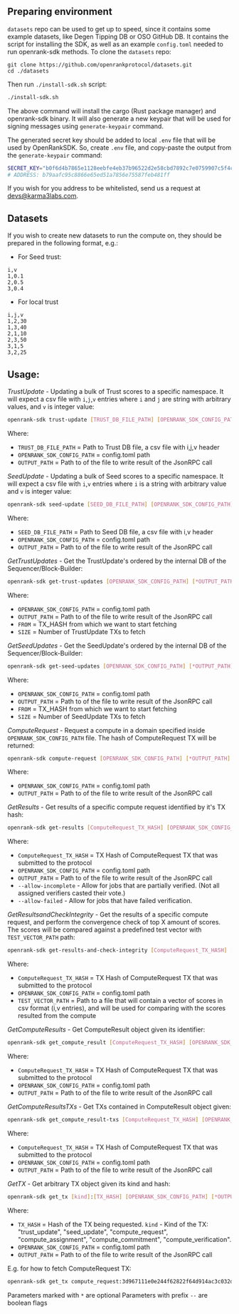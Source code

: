 ## Preparing environment
`datasets` repo can be used to get up to speed, since it contains some example datasets, like Degen Tipping DB or OSO GitHub DB.
It contains the script for installing the SDK, as well as an example `config.toml` needed to run openrank-sdk methods.
To clone the `datasets` repo:
```
git clone https://github.com/openrankprotocol/datasets.git
cd ./datasets
```
Then run `./install-sdk.sh` script:
```bash
./install-sdk.sh
```
The above command will install the cargo (Rust package manager) and openrank-sdk binary.
It will also generate a new keypair that will be used for signing messages using `generate-keypair` command.

The generated secret key should be added to local `.env` file that will be used by OpenRankSDK. So, create `.env` file,
and copy-paste the output from the `generate-keypair` command:
```bash
SECRET_KEY="b0f6d4b7865e1128eebfe4eb37b96522d2e58cbd7892c7e0759907c5f4c6ede4"
# ADDRESS: b79aafc95c8866e65ed51a7856e75587feb481ff
```
If you wish for you address to be whitelisted, send us a request at devs@karma3labs.com.

## Datasets
If you wish to create new datasets to run the compute on, they should be prepared in the following format, e.g.:
- For Seed trust:
```csv
i,v
1,0.1
2,0.5
3,0.4
```
- For local trust
```csv
i,j,v
1,2,30
1,3,40
2,1,10
2,3,50
3,1,5
3,2,25
```

## Usage:
*TrustUpdate* - Updating a bulk of Trust scores to a specific namespace. It will expect a csv file with `i`,`j`,`v` entries where `i` and `j` are string with arbitrary values, and `v` is integer value:
```sh
openrank-sdk trust-update [TRUST_DB_FILE_PATH] [OPENRANK_SDK_CONFIG_PATH] [*OUTPUT_PATH]
```
Where:
- `TRUST_DB_FILE_PATH` = Path to Trust DB file, a csv file with i,j,v header
- `OPENRANK_SDK_CONFIG_PATH` = config.toml path
- `OUTPUT_PATH` = Path to of the file to write result of the JsonRPC call

*SeedUpdate* - Updating a bulk of Seed scores to a specific namespace. It will expect a csv file with `i`,`v` entries where `i` is a string with arbitrary value and `v` is integer value:
```sh
openrank-sdk seed-update [SEED_DB_FILE_PATH] [OPENRANK_SDK_CONFIG_PATH] [*OUTPUT_PATH]
```
Where:
- `SEED_DB_FILE_PATH` = Path to Seed DB file, a csv file with i,v header
- `OPENRANK_SDK_CONFIG_PATH` = config.toml path
- `OUTPUT_PATH` = Path to of the file to write result of the JsonRPC call

*GetTrustUpdates* - Get the TrustUpdate's ordered by the internal DB of the Sequencer/Block-Builder:
```sh
openrank-sdk get-trust-updates [OPENRANK_SDK_CONFIG_PATH] [*OUTPUT_PATH] [*FROM] [*SIZE]
```
Where:
- `OPENRANK_SDK_CONFIG_PATH` = config.toml path
- `OUTPUT_PATH` = Path to of the file to write result of the JsonRPC call
- `FROM` = TX_HASH from which we want to start fetching
- `SIZE` = Number of TrustUpdate TXs to fetch

*GetSeedUpdates* - Get the SeedUpdate's ordered by the internal DB of the Sequencer/Block-Builder:
```sh
openrank-sdk get-seed-updates [OPENRANK_SDK_CONFIG_PATH] [*OUTPUT_PATH] [*FROM] [*SIZE]
```
Where:
- `OPENRANK_SDK_CONFIG_PATH` = config.toml path
- `OUTPUT_PATH` = Path to of the file to write result of the JsonRPC call
- `FROM` = TX_HASH from which we want to start fetching
- `SIZE` = Number of SeedUpdate TXs to fetch

*ComputeRequest* - Request a compute in a domain specified inside `OPENRANK_SDK_CONFIG_PATH` file. The hash of ComputeRequest TX will be returned:
```sh
openrank-sdk compute-request [OPENRANK_SDK_CONFIG_PATH] [*OUTPUT_PATH]
```
Where:
- `OPENRANK_SDK_CONFIG_PATH` = config.toml path
- `OUTPUT_PATH` = Path to of the file to write result of the JsonRPC call

*GetResults* - Get results of a specific compute request identified by it's TX hash:
```sh
openrank-sdk get-results [ComputeRequest_TX_HASH] [OPENRANK_SDK_CONFIG_PATH] [*OUTPUT_PATH] [*--allow-incomplete] [*--allow-failed]
```
Where:
- `ComputeRequest_TX_HASH` = TX Hash of ComputeRequest TX that was submitted to the protocol
- `OPENRANK_SDK_CONFIG_PATH` = config.toml path
- `OUTPUT_PATH` = Path to of the file to write result of the JsonRPC call
- `--allow-incomplete` - Allow for jobs that are partially verified. (Not all assigned verifiers casted their vote.)
- `--allow-failed` - Allow for jobs that have failed verification.

*GetResultsandCheckIntegrity* - Get the results of a specific compute request, and perform the convergence check of top X amount of scores.
The scores will be compared against a predefined test vector with `TEST_VECTOR_PATH` path:
```sh
openrank-sdk get-results-and-check-integrity [ComputeRequest_TX_HASH] [OPENRANK_SDK_CONFIG_PATH] [TEST_VECTOR_PATH]
```
Where:
- `ComputeRequest_TX_HASH` = TX Hash of ComputeRequest TX that was submitted to the protocol
- `OPENRANK_SDK_CONFIG_PATH` = config.toml path
- `TEST_VECTOR_PATH` = Path to a file that will contain a vector of scores in csv format (i,v entries),
and will be used for comparing with the scores resulted from the compute

*GetComputeResults* - Get ComputeResult object given its identifier:
```sh
openrank-sdk get_compute_result [ComputeRequest_TX_HASH] [OPENRANK_SDK_CONFIG_PATH] [*OUTPUT_PATH]
```
Where:
- `ComputeRequest_TX_HASH` = TX Hash of ComputeRequest TX that was submitted to the protocol
- `OPENRANK_SDK_CONFIG_PATH` = config.toml path
- `OUTPUT_PATH` = Path to of the file to write result of the JsonRPC call

*GetComputeResultsTXs* - Get TXs contained in ComputeResult object given:
```sh
openrank-sdk get_compute_result-txs [ComputeRequest_TX_HASH] [OPENRANK_SDK_CONFIG_PATH] [*OUTPUT_PATH]
```
Where:
- `ComputeRequest_TX_HASH` = TX Hash of ComputeRequest TX that was submitted to the protocol
- `OPENRANK_SDK_CONFIG_PATH` = config.toml path
- `OUTPUT_PATH` = Path to of the file to write result of the JsonRPC call

*GetTX* - Get arbitrary TX object given its kind and hash:
```sh
openrank-sdk get_tx [kind]:[TX_HASH] [OPENRANK_SDK_CONFIG_PATH] [*OUTPUT_PATH]
```
Where:
- `TX_HASH` = Hash of the TX being requested. `kind` - Kind of the TX: "trust_update", "seed_update", "compute_request", "compute_assignment", "compute_commitment", "compute_verification".
- `OPENRANK_SDK_CONFIG_PATH` = config.toml path
- `OUTPUT_PATH` = Path to of the file to write result of the JsonRPC call

E.g. for how to fetch ComputeRequest TX:
```sh
openrank-sdk get_tx compute_request:3d967111e0e244f62822f64d914ac3c032db85b2284ebc8f5a8bb4fd1273ff74 ./config.toml ./out.json
```

Parameters marked with `*` are optional
Parameters with prefix `--` are boolean flags
